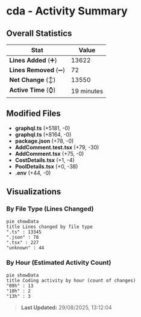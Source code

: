 # cda - Activity Summary 

## Overall Statistics

| Stat                   | Value                                                             |
| ---------------------- | ----------------------------------------------------------------- |
| **Lines Added** (➕)   | 13622                                          |
| **Lines Removed** (➖) | 72                                        |
| **Net Change** (↕)    | 13550                |
| **Active Time** (⌚)   | 19 minutes |


## Modified Files
- **graphql.ts** (+5181, -0)
- **graphql.ts** (+8164, -0)
- **package.json** (+78, -0)
- **AddComment.test.tsx** (+79, -30)
- **AddComment.tsx** (+75, -0)
- **CostDetails.tsx** (+1, -4)
- **PoolDetails.tsx** (+0, -38)
- **.env** (+44, -0)

## Visualizations

### By File Type (Lines Changed)

```mermaid
pie showData
title Lines changed by file type
".ts" : 13345
".json" : 78
".tsx" : 227
"unknown" : 44
```

### By Hour (Estimated Activity Count)

```mermaid
pie showData
title Coding activity by hour (count of changes)
"09h" : 13
"10h" : 2
"13h" : 3
```


> **Last Updated:** 29/08/2025, 13:12:04